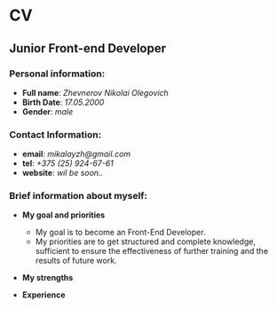 # CV

## Junior Front-end Developer

### Personal information:

- **Full name**: _Zhevnerov Nikolai Olegovich_
- **Birth Date**: _17.05.2000_
- **Gender**: _male_

### Contact Information:

- **email**: _mikalayzh@gmail.com_
- **tel**: _+375 (25) 924-67-61_
- **website**: _wil be soon.._

### Brief information about myself:

- **My goal and priorities**

  - My goal is to become an Front-End Developer.
  - My priorities are to get structured and complete knowledge, sufficient to ensure the effectiveness of further training and the results of future work.

- **My strengths**

- **Experience**
